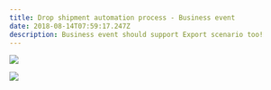 ```yaml
---
title: Drop shipment automation process - Business event
date: 2018-08-14T07:59:17.247Z
description: Business event should support Export scenario too!
---
```

![](/img/bizevent_dropshipment.jpg)

![](/img/bizevent_dropshipment2.jpg)
